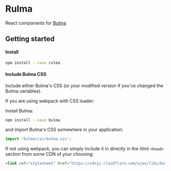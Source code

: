 # Rulma

React components for [Bulma](https://github.com/jgthms/bulma)

## Getting started
#### Install
```bash
npm install --save rulma
```

#### Include Bulma CSS
Include either Bulma's CSS (or your modified version if you've changed the Bulma variables).

If you are using webpack with CSS loader:

Install Bulma:
```bash
npm install --save bulma
```
and import Bulma's CSS somewhere in your application:
```js
import 'bulma/css/bulma.css';
```

If not using webpack, you can simply include it in directly in the html `<head>` section from some CDN of your choosing:
```html
<link ref="stylesheet" href="https://cdnjs.cloudflare.com/ajax/libs/bulma/0.3.2/css/bulma.css" />
```
